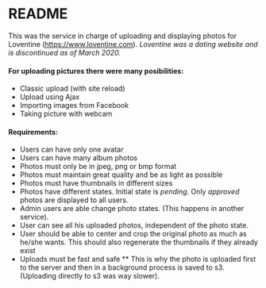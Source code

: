 # README

This was the service in charge of uploading and displaying photos for Loventine (https://www.loventine.com). *Loventine was a dating website and is discontinued as of March 2020.*

#### For uploading pictures there were many posibilities:
* Classic upload (with site reload)
* Upload using Ajax
* Importing images from Facebook
* Taking picture with webcam

#### Requirements: 
* Users can have only one avatar
* Users can have many album photos
* Photos must only be in jpeg, png or bmp format
* Photos must maintain great quality and be as light as possible 
* Photos must have thumbnails in different sizes
* Photos have different states. Initial state is *pending*. Only *approved* photos are displayed to all users.
* Admin users are able change photo states. (This happens in another service).
* User can see all his uploaded photos, independent of the photo state.
* User should be able to center and crop the original photo as much as he/she wants. This should also regenerate the thumbnails if they already exist
* Uploads must be fast and safe
** This is why the photo is uploaded first to the server and then in a background process is saved to s3. (Uploading directly to s3 was way slower).
